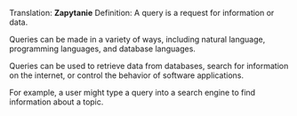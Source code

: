 Translation: **Zapytanie**
Definition:
A query is a request for information or data.

Queries can be made in a variety of ways, including natural language, programming languages, and database languages.

Queries can be used to retrieve data from databases, search for information on the internet, or control the behavior of software applications.

For example, a user might type a query into a search engine to find information about a topic.